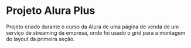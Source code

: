 # Projeto Alura Plus

Projeto criado durante o curso da Alura de uma página de venda de um serviço de streaming da empresa, onde foi usado o grid para a montagem do layout da primeira seção.